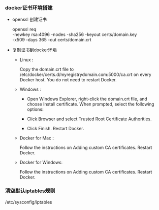 ### docker证书环境搭建 ###

- openssl 创建证书
  
  openssl req \
  -newkey rsa:4096 -nodes -sha256 -keyout certs/domain.key \
  -x509 -days 365 -out certs/domain.crt
  
- 复制证书到docker环境

  - Linux : 
  
      Copy the domain.crt file to /etc/docker/certs.d/myregistrydomain.com:5000/ca.crt on every Docker host. You do not need to restart Docker.
  
  - Windows : 
  
    - Open Windows Explorer, right-click the domain.crt file, and choose Install certificate. When prompted, select the following options:
    
    - Click Browser and select Trusted Root Certificate Authorities.
    
    - Click Finish. Restart Docker.
    
  - Docker for Mac :
  
    Follow the instructions on Adding custom CA certificates. Restart Docker.
  
  - Docker for Windows:
  
    Follow the instructions on Adding custom CA certificates. Restart Docker.
    
### 清空默认iptables规则 ###

  /etc/sysconfig/iptables

